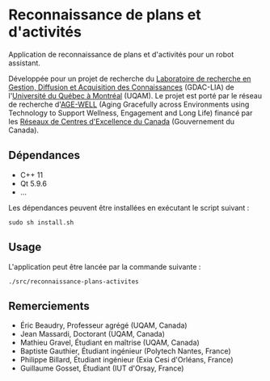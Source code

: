 # Reconnaissance de plans et d'activités

Application de reconnaissance de plans et d'activités pour un robot assistant.

Développée pour un projet de recherche du [Laboratoire de recherche en Gestion, Diffusion et Acquisition des Connaissances](http://gdac.uqam.ca/) (GDAC-LIA) de l'[Université du Québec à Montréal](https://uqam.ca/) (UQAM). Le projet est porté par le réseau de recherche d'[AGE-WELL](http://agewell-nce.ca/) (Aging Gracefully across Environments using Technology to Support Wellness, Engagement and Long Life) financé par les [Réseaux de Centres d'Excellence du Canada](http://www.nce-rce.gc.ca/) (Gouvernement du Canada).


## Dépendances

   * C++ 11
   * Qt 5.9.6
   * ...

Les dépendances peuvent être installées en exécutant le script suivant :

```
sudo sh install.sh
```


## Usage

L'application peut être lancée par la commande suivante :

```
./src/reconnaissance-plans-activites
```


## Remerciements

   * Éric Beaudry, Professeur agrégé (UQAM, Canada)
   * Jean Massardi, Doctorant (UQAM, Canada)
   * Mathieu Gravel, Étudiant en maîtrise (UQAM, Canada)
   * Baptiste Gauthier, Étudiant ingénieur (Polytech Nantes, France)
   * Philippe Billard, Étudiant ingénieur (Exia Cesi d'Orléans, France)
   * Guillaume Gosset, Étudiant (IUT d'Orsay, France)
